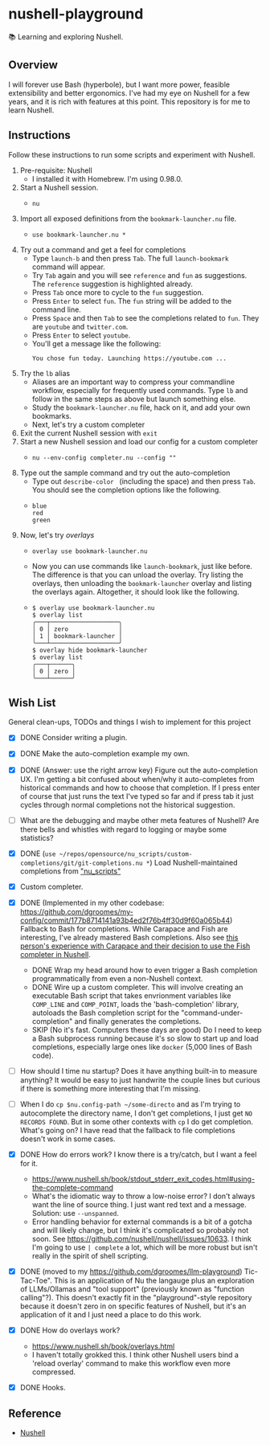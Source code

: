 # nushell-playground

📚 Learning and exploring Nushell.


## Overview

I will forever use Bash (hyperbole), but I want more power, feasible extensibility and better ergonomics. I've had my eye on Nushell
for a few years, and it is rich with features at this point. This repository is for me to learn Nushell.


## Instructions

Follow these instructions to run some scripts and experiment with Nushell.

1. Pre-requisite: Nushell
   * I installed it with Homebrew. I'm using 0.98.0.
2. Start a Nushell session.
   * ```shell
     nu
     ```
3. Import all exposed definitions from the `bookmark-launcher.nu` file.
   * ```nushell
     use bookmark-launcher.nu *
     ```
4. Try out a command and get a feel for completions
   * Type `launch-b` and then press `Tab`. The full `launch-bookmark` command will appear.
   * Try `Tab` again and you will see `reference` and `fun` as suggestions. The `reference` suggestion is highlighted already.
   * Press `Tab` once more to cycle to the `fun` suggestion.
   * Press `Enter` to select `fun`. The `fun` string will be added to the command line.
   * Press `Space` and then `Tab` to see the completions related to `fun`. They are `youtube` and `twitter.com`.
   * Press `Enter` to select `youtube`.
   * You'll get a message like the following:
     ```
     You chose fun today. Launching https://youtube.com ...
     ```
5. Try the `lb` alias
   * Aliases are an important way to compress your commandline workflow, especially for frequently used commands. Type `lb`
     and follow in the same steps as above but launch something else.
   * Study the `bookmark-launcher.nu` file, hack on it, and add your own bookmarks.
   * Next, let's try a custom completer
6. Exit the current Nushell session with `exit`
7. Start a new Nushell session and load our config for a custom completer
   * ```shell
     nu --env-config completer.nu --config ""
     ```
8. Type out the sample command and try out the auto-completion
   * Type out `describe-color ` (including the space) and then press `Tab`. You should see the completion options like
     the following.
   * ```text
     blue
     red
     green
     ```
9. Now, let's try *overlays*
   * ```nushell
     overlay use bookmark-launcher.nu
     ``` 
   * Now you can use commands like `launch-bookmark`, just like before. The difference is that you can unload the
     overlay. Try listing the overlays, then unloading the `bookmark-launcher` overlay and listing the overlays again.
     Altogether, it should look like the following.
   * ```text
     $ overlay use bookmark-launcher.nu
     $ overlay list
     ╭───┬───────────────────╮
     │ 0 │ zero              │
     │ 1 │ bookmark-launcher │
     ╰───┴───────────────────╯
     $ overlay hide bookmark-launcher
     $ overlay list
     ╭───┬──────╮
     │ 0 │ zero │
     ╰───┴──────╯
     ```


## Wish List

General clean-ups, TODOs and things I wish to implement for this project

* [x] DONE Consider writing a plugin.
* [x] DONE Make the auto-completion example my own.
* [x] DONE (Answer: use the right arrow key) Figure out the auto-completion UX. I'm getting a bit confused about when/why it auto-completes from historical
  commands and how to choose that completion. If I press enter of course that just runs the text I've typed so far and if
  press tab it just cycles through normal completions not the historical suggestion.
* [ ] What are the debugging and maybe other meta features of Nushell? Are there bells and whistles with regard to
  logging or maybe some statistics?
* [x] DONE (`use ~/repos/opensource/nu_scripts/custom-completions/git/git-completions.nu *`) Load Nushell-maintained completions from ["nu_scripts"](https://github.com/nushell/nu_scripts/tree/4eab7ea772f0a288c99a79947dd332efc1884315/custom-completions)
* [x] Custom completer.
* [x] DONE (Implemented in my other codebase: <https://github.com/dgroomes/my-config/commit/177b8714141a93b4ed2f76b4ff30d9f60a065b44>) Fallback to Bash for completions. While Carapace and Fish are interesting, I've already mastered Bash completions.
  Also see [this person's experience with Carapace and their decision to use the Fish completer in Nushell](https://news.ycombinator.com/item?id=40131630).
   * DONE Wrap my head around how to even trigger a Bash completion programmatically from even a non-Nushell context.
   * DONE Wire up a custom completer. This will involve creating an executable Bash script that takes envrionment
     variables like `COMP_LINE` and `COMP_POINT`, loads the 'bash-completion' library, autoloads the Bash completion
     script for the "command-under-completion" and finally generates the completions. 
   * SKIP (No it's fast. Computers these days are good) Do I need to keep a Bash subprocess running because it's so slow to start up and load completions, especially large
     ones like `docker` (5,000 lines of Bash code).
* [ ] How should I time nu startup? Does it have anything built-in to measure anything? It would be easy to just handwrite
  the couple lines but curious if there is something more interesting that I'm missing.
* [ ] When I do `cp $nu.config-path ~/some-directo` and as I'm trying to autocomplete the directory name, I don't get
  completions, I just get `NO RECORDS FOUND`. But in some other contexts with `cp` I do get completion. What's going on?
  I have read that the fallback to file completions doesn't work in some cases.
* [x] DONE How do errors work? I know there is a try/catch, but I want a feel for it.
  * <https://www.nushell.sh/book/stdout_stderr_exit_codes.html#using-the-complete-command>
  * What's the idiomatic way to throw a low-noise error? I don't always want the line of source thing. I just want red
    text and a message. Solution: use `--unspanned`.
  * Error handling behavior for external commands is a bit of a gotcha and will likely change, but I think it's
    complicated so probably not soon. See <https://github.com/nushell/nushell/issues/10633>. I think I'm going to use
    `| complete` a lot, which will be more robust but isn't really in the spirit of shell scripting. 
* [x] DONE (moved to my <https://github.com/dgroomes/llm-playground>) Tic-Tac-Toe". This is an application of Nu the langauge plus an exploration of LLMs/Ollamas and
  "tool support" (previously known as "function calling"?). This doesn't exactly fit in the "playground"-style
  repository because it doesn't zero in on specific features of Nushell, but it's an application of it and I just need
  a place to do this work.
* [x] DONE How do overlays work?
  * <https://www.nushell.sh/book/overlays.html>
  * I haven't totally grokked this. I think other Nushell users bind a 'reload overlay' command to make this workflow
    even more compressed. 
* [x] DONE Hooks.


## Reference

* [Nushell](https://www.nushell.sh)
